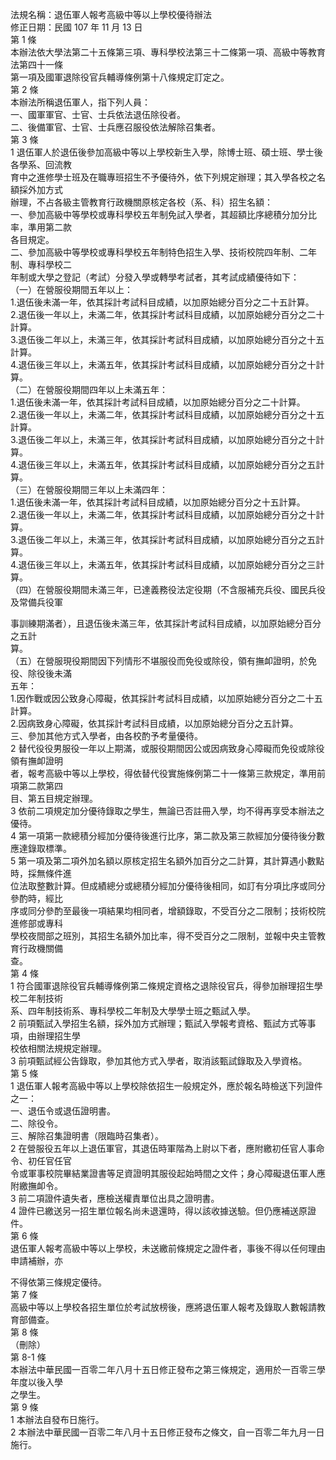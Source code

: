 法規名稱：退伍軍人報考高級中等以上學校優待辦法  
修正日期：民國 107 年 11 月 13 日  
第 1 條  
本辦法依大學法第二十五條第三項、專科學校法第三十二條第一項、高級中等教育法第四十一條  
第一項及國軍退除役官兵輔導條例第十八條規定訂定之。  
第 2 條  
本辦法所稱退伍軍人，指下列人員：  
一、國軍軍官、士官、士兵依法退伍除役者。  
二、後備軍官、士官、士兵應召服役依法解除召集者。  
第 3 條  
1 退伍軍人於退伍後參加高級中等以上學校新生入學，除博士班、碩士班、學士後各學系、回流教  
育中之進修學士班及在職專班招生不予優待外，依下列規定辦理；其入學各校之名額採外加方式  
辦理，不占各級主管教育行政機關原核定各校（系、科）招生名額：  
一、參加高級中等學校或專科學校五年制免試入學者，其超額比序總積分加分比率，準用第二款  
各目規定。  
二、參加高級中等學校或專科學校五年制特色招生入學、技術校院四年制、二年制、專科學校二  
年制或大學之登記（考試）分發入學或轉學考試者，其考試成績優待如下：  
（一）在營服役期間五年以上：  
1.退伍後未滿一年，依其採計考試科目成績，以加原始總分百分之二十五計算。  
2.退伍後一年以上，未滿二年，依其採計考試科目成績，以加原始總分百分之二十計算。  
3.退伍後二年以上，未滿三年，依其採計考試科目成績，以加原始總分百分之十五計算。  
4.退伍後三年以上，未滿五年，依其採計考試科目成績，以加原始總分百分之十計算。  
（二）在營服役期間四年以上未滿五年：  
1.退伍後未滿一年，依其採計考試科目成績，以加原始總分百分之二十計算。  
2.退伍後一年以上，未滿二年，依其採計考試科目成績，以加原始總分百分之十五計算。  
3.退伍後二年以上，未滿三年，依其採計考試科目成績，以加原始總分百分之十計算。  
4.退伍後三年以上，未滿五年，依其採計考試科目成績，以加原始總分百分之五計算。  
（三）在營服役期間三年以上未滿四年：  
1.退伍後未滿一年，依其採計考試科目成績，以加原始總分百分之十五計算。  
2.退伍後一年以上，未滿二年，依其採計考試科目成績，以加原始總分百分之十計算。  
3.退伍後二年以上，未滿三年，依其採計考試科目成績，以加原始總分百分之五計算。  
4.退伍後三年以上，未滿五年，依其採計考試科目成績，以加原始總分百分之三計算。  
（四）在營服役期間未滿三年，已達義務役法定役期（不含服補充兵役、國民兵役及常備兵役軍  


事訓練期滿者），且退伍後未滿三年，依其採計考試科目成績，以加原始總分百分之五計  
算。  
（五）在營服現役期間因下列情形不堪服役而免役或除役，領有撫卹證明，於免役、除役後未滿  
五年：  
1.因作戰或因公致身心障礙，依其採計考試科目成績，以加原始總分百分之二十五計算。  
2.因病致身心障礙，依其採計考試科目成績，以加原始總分百分之五計算。  
三、參加其他方式入學者，由各校酌予考量優待。  
2 替代役役男服役一年以上期滿，或服役期間因公或因病致身心障礙而免役或除役領有撫卹證明  
者，報考高級中等以上學校，得依替代役實施條例第二十一條第三款規定，準用前項第二款第四  
目、第五目規定辦理。  
3 依前二項規定加分優待錄取之學生，無論已否註冊入學，均不得再享受本辦法之優待。  
4 第一項第一款總積分經加分優待後進行比序，第二款及第三款經加分優待後分數應達錄取標準。  
5 第一項及第二項外加名額以原核定招生名額外加百分之二計算，其計算遇小數點時，採無條件進  
位法取整數計算。但成績總分或總積分經加分優待後相同，如訂有分項比序或同分參酌時，經比  
序或同分參酌至最後一項結果均相同者，增額錄取，不受百分之二限制；技術校院進修部或專科  
學校夜間部之班別，其招生名額外加比率，得不受百分之二限制，並報中央主管教育行政機關備  
查。  
第 4 條  
1 符合國軍退除役官兵輔導條例第二條規定資格之退除役官兵，得參加辦理招生學校二年制技術  
系、四年制技術系、專科學校二年制及大學學士班之甄試入學。  
2 前項甄試入學招生名額，採外加方式辦理；甄試入學報考資格、甄試方式等事項，由辦理招生學  
校依相關法規規定辦理。  
3 前項甄試經公告錄取，參加其他方式入學者，取消該甄試錄取及入學資格。  
第 5 條  
1 退伍軍人報考高級中等以上學校除依招生一般規定外，應於報名時檢送下列證件之一：  
一、退伍令或退伍證明書。  
二、除役令。  
三、解除召集證明書（限臨時召集者）。  
2 在營服役五年以上退伍軍官，其退伍時軍階為上尉以下者，應附繳初任官人事命令、初任官任官  
令或軍事校院畢結業證書等足資證明其服役起始時間之文件；身心障礙退伍軍人應附繳撫卹令。  
3 前二項證件遺失者，應檢送權責單位出具之證明書。  
4 證件已繳送另一招生單位報名尚未退還時，得以該收據送驗。但仍應補送原證件。  
第 6 條  
退伍軍人報考高級中等以上學校，未送繳前條規定之證件者，事後不得以任何理由申請補辦，亦  


不得依第三條規定優待。  
第 7 條  
高級中等以上學校各招生單位於考試放榜後，應將退伍軍人報考及錄取人數報請教育部備查。  
第 8 條  
（刪除）  
第 8-1 條  
本辦法中華民國一百零二年八月十五日修正發布之第三條規定，適用於一百零三學年度以後入學  
之學生。  
第 9 條  
1 本辦法自發布日施行。  
2 本辦法中華民國一百零二年八月十五日修正發布之條文，自一百零二年九月一日施行。  


